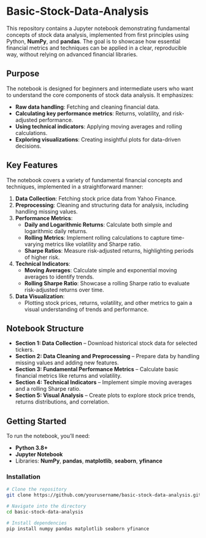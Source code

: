 # Basic-Stock-Data-Analysis

This repository contains a Jupyter notebook demonstrating fundamental concepts of stock data analysis, implemented from first principles using Python, **NumPy**, and **pandas**. The goal is to showcase how essential financial metrics and techniques can be applied in a clear, reproducible way, without relying on advanced financial libraries.

## Purpose

The notebook is designed for beginners and intermediate users who want to understand the core components of stock data analysis. It emphasizes:
- **Raw data handling**: Fetching and cleaning financial data.
- **Calculating key performance metrics**: Returns, volatility, and risk-adjusted performance.
- **Using technical indicators**: Applying moving averages and rolling calculations.
- **Exploring visualizations**: Creating insightful plots for data-driven decisions.

## Key Features

The notebook covers a variety of fundamental financial concepts and techniques, implemented in a straightforward manner:
1. **Data Collection**: Fetching stock price data from Yahoo Finance.
2. **Preprocessing**: Cleaning and structuring data for analysis, including handling missing values.
3. **Performance Metrics**:
   - **Daily and Logarithmic Returns**: Calculate both simple and logarithmic daily returns.
   - **Rolling Metrics**: Implement rolling calculations to capture time-varying metrics like volatility and Sharpe ratio.
   - **Sharpe Ratios**: Measure risk-adjusted returns, highlighting periods of higher risk.
4. **Technical Indicators**:
   - **Moving Averages**: Calculate simple and exponential moving averages to identify trends.
   - **Rolling Sharpe Ratio**: Showcase a rolling Sharpe ratio to evaluate risk-adjusted returns over time.
5. **Data Visualization**:
   - Plotting stock prices, returns, volatility, and other metrics to gain a visual understanding of trends and performance.

## Notebook Structure

- **Section 1: Data Collection** – Download historical stock data for selected tickers.
- **Section 2: Data Cleaning and Preprocessing** – Prepare data by handling missing values and adding new features.
- **Section 3: Fundamental Performance Metrics** – Calculate basic financial metrics like returns and volatility.
- **Section 4: Technical Indicators** – Implement simple moving averages and a rolling Sharpe ratio.
- **Section 5: Visual Analysis** – Create plots to explore stock price trends, returns distributions, and correlation.

## Getting Started

To run the notebook, you’ll need:
- **Python 3.8+**
- **Jupyter Notebook**
- Libraries: **NumPy**, **pandas**, **matplotlib**, **seaborn**, **yfinance**

### Installation

```bash
# Clone the repository
git clone https://github.com/yourusername/basic-stock-data-analysis.git

# Navigate into the directory
cd basic-stock-data-analysis

# Install dependencies
pip install numpy pandas matplotlib seaborn yfinance
